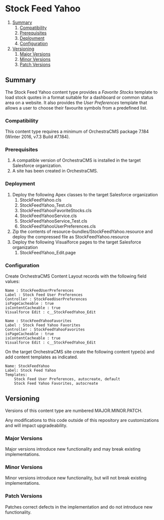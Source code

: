 # Stock Feed Yahoo

<!-- MarkdownTOC depth=3 -->

1. [Summary](#summary)
    1. [Compatibility](#compatibility)
    1. [Prerequisites](#prerequisites)
    1. [Deployment](#deployment)
    1. [Configuration](#configuration)
1. [Versioning](#versioning)
    1. [Major Versions](#major-versions)
    1. [Minor Versions](#minor-versions)
    1. [Patch Versions](#patch-versions)

<!-- /MarkdownTOC -->

<a name="summary"></a>
## Summary

The Stock Feed Yahoo content type provides a *Favorite Stocks* template to load stock quotes in a format suitable for a dashboard or common status area on a website. It also provides the *User Preferences* template that allows a user to choose their favourite symbols from a predefined list.

<a name="compatibility"></a>
### Compatibility

This content type requires a minimum of OrchestraCMS package 7.184 (Winter 2016, v7.3 Build #7.184).

<a name="prerequisites"></a>
### Prerequisites

1. A compatible version of OrchestraCMS is installed in the target Salesforce organization.
2. A site has been created in OrchestraCMS.

<a name="deployment"></a>
### Deployment

1. Deploy the following Apex classes to the target Salesforce organization
    1. StockFeedYahoo.cls
    2. StockFeedYahoo_Test.cls
    3. StockFeedYahooFavoriteStocks.cls
    4. StockFeedYahooService.cls
    5. StockFeedYahooService_Test.cls
    6. StockFeedYahooUserPreferences.cls
2. Zip the contents of resource-bundles/StockFeedYahoo.resource and deploy the compressed file as StockFeedYahoo.resource
3. Deploy the following Visualforce pages to the target Salesforce organization
    1. StockFeedYahoo_Edit.page

<a name="configuration"></a>
### Configuration

Create OrchestraCMS Content Layout records with the following field values:

```
Name : StockFeedUserPreferences
Label : Stock Feed User Preferences
Controller : StockFeedUserPreferences
isPageCacheable : true
isContentCacheable : true
Visualforce Edit : c__StockFeedYahoo_Edit
```

```
Name : StockFeedYahooFavorites
Label : Stock Feed Yahoo Favorites
Controller : StockFeedYahooFavorites
isPageCacheable : true
isContentCacheable : true
Visualforce Edit : c__StockFeedYahoo_Edit
```

On the target OrchestraCMS site create the following content type(s) and add content templates as indicated.

```
Name: StockFeedYahoo
Label: Stock Feed Yahoo
Templates:
    Stock Feed User Preferences, autocreate, default
    Stock Feed Yahoo Favorites, autocreate
```

<a name="versioning"></a>
## Versioning

Versions of this content type are numbered MAJOR.MINOR.PATCH.

Any modifications to this code outside of this repository are customizations and will impact upgradeability.

<a name="major-versions"></a>
### Major Versions

Major versions introduce new functionality and may break existing implementations.

<a name="minor-versions"></a>
### Minor Versions

Minor versions introduce new functionality, but will not break existing implementations.

<a name="patch-versions"></a>
### Patch Versions

Patches correct defects in the implementation and do not introduce new functionality.
